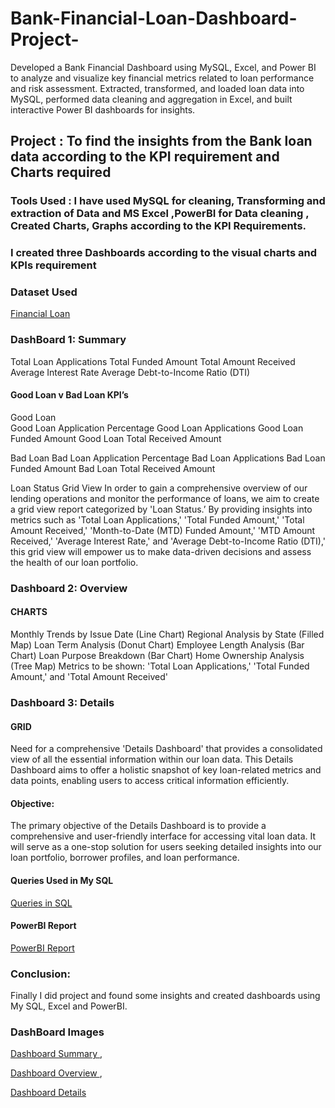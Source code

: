 # Bank-Financial-Loan-Dashboard-Project-
Developed a Bank Financial Dashboard using MySQL, Excel, and Power BI to analyze and visualize key financial metrics related to loan performance and risk assessment. Extracted, transformed, and loaded loan data into MySQL, performed data cleaning and aggregation in Excel, and built interactive Power BI dashboards for insights.

## Project : To find the insights from the Bank loan data according to the KPI requirement and Charts required 
### Tools Used : I have used MySQL for cleaning, Transforming and extraction of Data and MS Excel ,PowerBI for Data cleaning , Created Charts, Graphs according to the KPI Requirements.
### I created three Dashboards according to the visual charts  and KPIs requirement

### Dataset Used
<a href= "https://github.com/mahi12198/Bank-Financial-Loan-Dashboard-Project-/blob/main/Bank%20Project%20dataset.csv"> Financial Loan </a>


### DashBoard 1: Summary 
Total Loan Applications
Total Funded Amount
Total Amount Received
Average Interest Rate
Average Debt-to-Income Ratio (DTI)

#### Good Loan v Bad Loan KPI’s

Good Loan                                                          
Good Loan Application Percentage
Good Loan Applications
Good Loan Funded Amount
Good Loan Total Received Amount

Bad Loan
Bad Loan Application Percentage
Bad Loan Applications
Bad Loan Funded Amount
Bad Loan Total Received Amount

Loan Status Grid View
In order to gain a comprehensive overview of our lending operations and monitor the performance of loans, we aim to create a grid view report categorized by 'Loan Status.’ By providing insights into metrics such as 'Total Loan Applications,' 'Total Funded Amount,' 'Total Amount Received,' 'Month-to-Date (MTD) Funded Amount,' 'MTD Amount Received,' 'Average Interest Rate,' and 'Average Debt-to-Income Ratio (DTI),' this grid view will empower us to make data-driven decisions and assess the health of our loan portfolio.

### Dashboard 2: Overview

#### CHARTS
Monthly Trends by Issue Date (Line Chart)
Regional Analysis by State (Filled Map)
Loan Term Analysis (Donut Chart)
Employee Length Analysis (Bar Chart)
Loan Purpose Breakdown (Bar Chart)
Home Ownership Analysis (Tree Map)
Metrics to be shown: 'Total Loan Applications,' 'Total Funded Amount,' and 'Total Amount Received'

### Dashboard 3: Details 

####  GRID
Need for a comprehensive 'Details Dashboard' that provides a consolidated view of all the essential information within our loan data. This Details Dashboard aims to offer a holistic snapshot of key loan-related metrics and data points, enabling users to access critical information efficiently.
#### Objective:
The primary objective of the Details Dashboard is to provide a comprehensive and user-friendly interface for accessing vital loan data. It will serve as a one-stop solution for users seeking detailed insights into our loan portfolio, borrower profiles, and loan performance.

#### Queries Used in My SQL 
<a href= "https://github.com/mahi12198/Bank-Financial-Loan-Dashboard-Project-/blob/main/Bank%20Financial%20Loan%20Project%20Dashboard.docx"> Queries in SQL </a> 

#### PowerBI Report
<a href= "https://github.com/mahi12198/Bank-Financial-Loan-Dashboard-Project-/blob/main/Bank%20Financial%20Loan%20Dashboard%20Project.pbix"> PowerBI Report </a> 

### Conclusion:
Finally I did project and found some insights and created dashboards using My SQL, Excel and PowerBI.

### DashBoard Images
<a href= "https://github.com/mahi12198/Bank-Financial-Loan-Dashboard-Project-/blob/main/Bank%20Financial%20Loan%20Summary%20Dashboard.png"> Dashboard Summary </a>,

<a href= "https://github.com/mahi12198/Bank-Financial-Loan-Dashboard-Project-/blob/main/Bank%20Financial%20Loan%20Dashboard%20Overview.png"> Dashboard Overview </a>,

<a href= "https://github.com/mahi12198/Bank-Financial-Loan-Dashboard-Project-/blob/main/Bank%20Financial%20Loan%20Dashboard%20Details%20.png"> Dashboard Details </a> 














